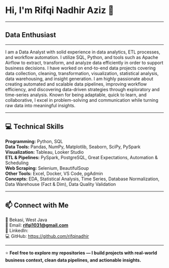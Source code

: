 # Hi, I'm Rifqi Nadhir Aziz 👋  

---

## Data Enthusiast

---

I am a Data Analyst with solid experience in data analytics, ETL processes, and workflow automation. I utilize SQL, Python, and tools such as Apache Airflow to extract, transform, and analyze data efficiently in order to support business decisions. I have worked on end-to-end data projects covering data collection, cleaning, transformation, visualization, statistical analysis, data warehousing, and insight generation. I am highly passionate about creating automated and scalable data pipelines, improving workflow efficiency, and discovering data-driven strategies through exploratory and time-series analysis. Known for being adaptable, quick to learn, and collaborative, I excel in problem-solving and communication while turning raw data into meaningful insights.

---

## 💻 Technical Skills

**Programming:** Python, SQL  
**Data Tools:** Pandas, NumPy, Matplotlib, Seaborn, SciPy, PySpark  
**Visualization:** Tableau, Looker Studio  
**ETL & Pipelines:** PySpark, PostgreSQL, Great Expectations, Automation & Scheduling  
**Web Scraping:** Selenium, BeautifulSoup  
**Other Tools:** Excel, Docker, VS Code, pgAdmin  
**Concepts:** EDA, Statistical Analysis, Time Series, Database Normalization, Data Warehouse (Fact & Dim), Data Quality Validation  

---

## 📫 Connect with Me
📍 Bekasi, West Java  
📧 Email: **rifqi1031@gmail.com**    
🔗 LinkedIn:   
💻 GitHub: https://github.com/rifqinadhir

---

⭐ **Feel free to explore my repositories — I build projects with real-world business context, clean data pipelines, and actionable insights.**
